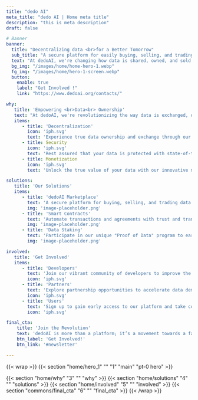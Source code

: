 ```yaml
---
title: "dedo AI"
meta_title: "dedo AI | Home meta title"
description: "this is meta description"
draft: false

# Banner
banner:
  title: "Decentralizing data <br>for a Better Tomorrow"
  sub_title: "A secure platform for easily buying, selling, and trading data."
  text: "At dedoAI, we're changing how data is shared, owned, and sold with blockchain technology. We make data easy to access, secure, and owned by its creators. Join us to make data fair and empower everyone."
  bg_img: "/images/home/home-hero-1.webp"
  fg_img: "/images/home/hero-1-screen.webp"
  button:
    enable: true
    label: "Get Involved !"
    link: "https://www.dedoai.org/contacts/"

why:
   title: 'Empowering <br>Data<br> Ownership'
   text: "At dedoAI, we're revolutionizing the way data is exchanged, owned, and monetized. Utilizing blockchain technology, we're creating a world where data is accessible, secure, and rightfully owned by its creators. Join us on our mission to democratize data and empower individuals and businesses worldwide."
   items:
      - title: 'Decentralization'
        icon: 'iph.svg'
        text: 'Experience true data ownership and exchange through our decentralized platform.'
      - title: Security
        icon: 'iph.svg'
        text: 'Rest assured that your data is protected with state-of-the-art blockchain security.'
      - title: Monetization
        icon: 'iph.svg'
        text: 'Unlock the true value of your data with our innovative monetization mechanisms.'

solutions:
   title: 'Our Solutions'
   items:
      - title: 'dedoAI Marketplace'
        text: 'A secure platform for buying, selling, and trading data with ease.'
        img: 'image-placeholder.png'
      - title: 'Smart Contracts'
        text: 'Automate transactions and agreements with trust and transparency.'
        img: 'image-placeholder.png'
      - title: 'Data Staking'
        text: 'Participate in our unique "Proof of Data" program to earn rewards for contributing data.'
        img: 'image-placeholder.png'

involved:
   title: 'Get Involved'
   items:
      - title: 'Developers'
        text: 'Join our vibrant community of developers to improve the dedoAI ecosystem.'
        icon: 'iph.svg'
      - title: 'Partners'
        text: 'Explore partnership opportunities to accelerate data democratization.'
        icon: 'iph.svg'
      - title: 'Users'
        text: 'Sign up to gain early access to our platform and take control of your data today.'
        icon: 'iph.svg'

final_cta:
    title: 'Join the Revolution'
    text: 'dedoAI is more than a platform; it’s a movement towards a fairer, more transparent data economy. Be part of the change.'
    btn_label: 'Get Involved!'
    btn_link: '#newsletter'

---
```


{{< wrap >}}
{{< section "home/hero_1" "" "1" "main" "pt-0 hero" >}}

{{< section "home/why" "3" "" "why" >}}
{{< section "home/solutions" "4" "" "solutions" >}}
{{< section "home/involved" "5" "" "involved" >}} <!-- -->
{{< section "commons/final_cta" "6" "" "final_cta" >}}
{{< /wrap >}}

